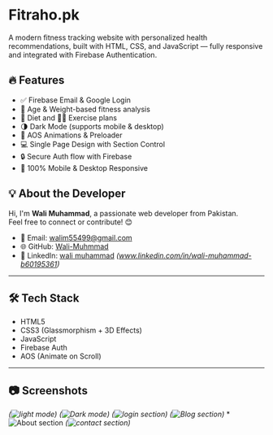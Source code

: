 # Fitraho.pk 

A modern fitness tracking website with personalized health recommendations, built with HTML, CSS, and JavaScript — fully responsive and integrated with Firebase Authentication.

## 🔥 Features
- ✅ Firebase Email & Google Login
- 🎯 Age & Weight-based fitness analysis
- 🍎 Diet and 🏋️‍♂️ Exercise plans
- 🌗 Dark Mode (supports mobile & desktop)
- 🚀 AOS Animations & Preloader
- 💻 Single Page Design with Section Control
- 🔒 Secure Auth flow with Firebase
- 📱 100% Mobile & Desktop Responsive

## 💡 About the Developer

Hi, I'm **Wali Muhammad**, a passionate web developer from Pakistan.  
Feel free to connect or contribute! 😊

- 📧 Email: [walim55499@gmail.com](mailto:walim55499@gmail.com)
- 🌐 GitHub: [Wali-Muhmmad](https://github.com/Wali-Muhmmad)
- 🔗 LinkedIn: [wali muhammad](#) *(www.linkedin.com/in/wali-muhammad-b60195361)*

---

## 🛠️ Tech Stack

- HTML5  
- CSS3 (Glassmorphism + 3D Effects)  
- JavaScript  
- Firebase Auth  
- AOS (Animate on Scroll)

---

## 📷 Screenshots 

*(![light mode](image.png))*
*(![Dark mode](image-1.png))*
*(![login section](image-2.png))*
*(![Blog section](image-3.png))*
*![About section](image-4.png)
*(![contact section](image-5.png))* 

